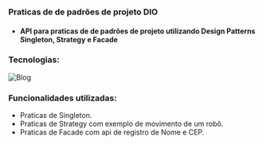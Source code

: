 ### Praticas de de padrões de projeto DIO

- #### API para praticas de de padrões de projeto utilizando Design Patterns Singleton, Strategy e Facade

### Tecnologias:

![Blog](https://img.shields.io/badge/Java-ED8B00?style=for-the-badge&logo=openjdk&logoColor=white)


### Funcionalidades utilizadas:

- Praticas de Singleton.
- Praticas de Strategy com exemplo de movimento de um robô.
- Praticas de Facade com api de registro de Nome e CEP.
